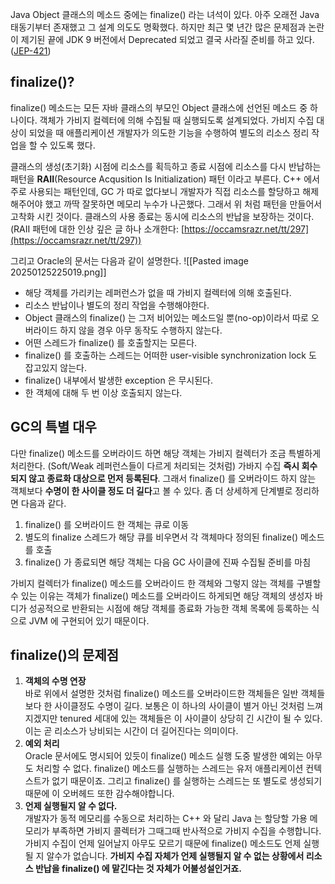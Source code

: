 
Java Object 클래스의 메소드 중에는 finalize() 라는 녀석이 있다. 아주 오래전 Java 태동기부터 존재했고 그 설계 의도도 명확했다. 하지만 최근 몇 년간 많은 문제점과 논란이 제기된 끝에 JDK 9 버전에서 Deprecated 되었고 결국 사라질 준비를 하고 있다. ([JEP-421](https://openjdk.org/jeps/421))

## finalize()?

finalize() 메소드는 모든 자바 클래스의 부모인 Object 클래스에 선언된 메소드 중 하나이다. 객체가 가비지 컬렉터에 의해 수집될 때 실행되도록 설계되었다. 가비지 수집 대상이 되었을 때 애플리케이션 개발자가 의도한 기능을 수행하여 별도의 리소스 정리 작업을 할 수 있도록 했다.

클래스의 생성(초기화) 시점에 리소스를 획득하고 종료 시점에 리소스를 다시 반납하는 패턴을 **RAII**(Resource Acqusition Is Initialization) 패턴 이라고 부른다. C++ 에서 주로 사용되는 패턴인데, GC 가 따로 없다보니 개발자가 직접 리소스를 할당하고 해제해주어야 했고 까딱 잘못하면 메모리 누수가 나곤했다. 그래서 위 처럼 패턴을 만들어서 고착화 시킨 것이다. 클래스의 사용 종료는 동시에 리소스의 반납을 보장하는 것이다. (RAII 패턴에 대한 인상 깊은 글 하나 소개한다: [https://occamsrazr.net/tt/297](https://occamsrazr.net/tt/297))

그리고 Oracle의 문서는 다음과 같이 설명한다.
![[Pasted image 20250125225019.png]]
- 해당 객체를 가리키는 레퍼런스가 없을 때 가비지 컬렉터에 의해 호출된다.
- 리소스 반납이나 별도의 정리 작업을 수행해야한다.
- Object 클래스의 finalize() 는 그저 비어있는 메소드일 뿐(no-op)이라서 따로 오버라이드 하지 않을 경우 아무 동작도 수행하지 않는다.
- 어떤 스레드가 finalize() 를 호출할지는 모른다.
- finalize() 를 호출하는 스레드는 어떠한 user-visible synchronization lock 도 잡고있지 않는다.
- finalize() 내부에서 발생한 exception 은 무시된다.
- 한 객체에 대해 두 번 이상 호출되지 않는다.

## GC의 특별 대우

다만 finalize() 메소드를 오버라이드 하면 해당 객체는 가비지 컬렉터가 조금 특별하게 처리한다. (Soft/Weak 레퍼런스들이 다르게 처리되는 것처럼) 가바지 수집 **즉시 회수되지 않고 종료화 대상으로 먼저 등록된다**. 그래서 finalize() 를 오버라이드 하지 않는 객체보다 **수명이 한 사이클 정도 더 길다**고 볼 수 있다. 좀 더 상세하게 단계별로 정리하면 다음과 같다.
1. finalize() 를 오버라이드 한 객체는 큐로 이동
2. 별도의 finalize 스레드가 해당 큐를 비우면서 각 객체마다 정의된 finalize() 메소드를 호출
3. finalize() 가 종료되면 해당 객체는 다음 GC 사이클에 진짜 수집될 준비를 마침

가비지 컬렉터가 finalize() 메소드를 오버라이드 한 객체와 그렇지 않는 객체를 구별할 수 있는 이유는 객체가 finalize() 메소드를 오버라이드 하게되면 해당 객체의 생성자 바디가 성공적으로 반환되는 시점에 해당 객체를 종료화 가능한 객체 목록에 등록하는 식으로 JVM 에 구현되어 있기 때문이다.

## finalize()의 문제점

1. **객체의 수명 연장**  
    바로 위에서 설명한 것처럼 finalize() 메소드를 오버라이드한 객체들은 일반 객체들 보다 한 사이클정도 수명이 길다. 보통은 이 하나의 사이클이 별거 아닌 것처럼 느껴지겠지만 tenured 세대에 있는 객체들은 이 사이클이 상당히 긴 시간이 될 수 있다. 이는 곧 리소스가 낭비되는 시간이 더 길어진다는 의미이다.
2. **예외 처리**  
    Oracle 문서에도 명시되어 있듯이 finalize() 메소드 실행 도중 발생한 예외는 아무도 처리할 수 없다. finalize() 메소드를 실행하는 스레드는 유저 애플리케이션 컨텍스트가 없기 때문이죠. 그리고 finalize() 를 실행하는 스레드는 또 별도로 생성되기 때문에 이 오버헤드 또한 감수해야합니다.
3. **언제 실행될지 알 수 없다.**  
    개발자가 동적 메모리를 수동으로 처리하는 C++ 와 달리 Java 는 할당할 가용 메모리가 부족하면 가비지 콜렉터가 그때그때 반사적으로 가비지 수집을 수행합니다. 가비지 수집이 언제 일어날지 아무도 모르기 때문에 finalize() 메소드도 언제 실행될 지 알수가 없습니다. **가비지 수집 자체가 언제 실행될지 알 수 없는 상황에서 리소스 반납을 finalize() 에 맡긴다는 것 자체가 어불성설인거죠.**